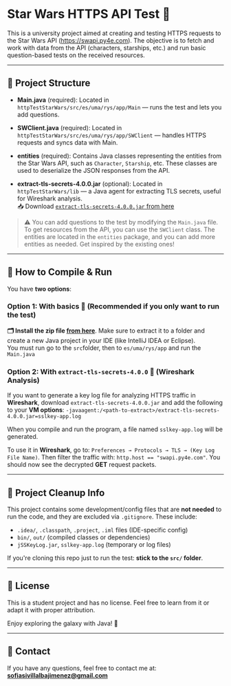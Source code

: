 # Star Wars HTTPS API Test 🚀

This is a university project aimed at creating and testing HTTPS requests to the Star Wars API (https://swapi.py4e.com). The objective is to fetch and work with data from the API (characters, starships, etc.) and run basic question-based tests on the received resources.


---

## 🧠 Project Structure 

- **Main.java** (required): Located in `httpTestStarWars/src/es/uma/rys/app/Main` — runs the test and lets you add questions.   



- **SWClient.java** (required): Located in `httpTestStarWars/src/es/uma/rys/app/SWClient` — handles HTTPS requests and syncs data with Main.  


- **entities** (required): Contains Java classes representing the entities from the Star Wars API, such as `Character`, `Starship`, etc. These classes are used to deserialize the JSON responses from the API.  


- **extract-tls-secrets-4.0.0.jar** (optional): Located in `httpTestStarWars/lib` — a Java agent for extracting TLS secrets, useful for Wireshark analysis.  
  📥 Download [`extract-tls-secrets-4.0.0.jar` from here](https://raw.githubusercontent.com/Soviji13/University-Projects/refs/heads/main/httpTestStarWars/lib/extract-tls-secrets-4.0.0.jar)

> ⚠️ You can add questions to the test by modifying the `Main.java` file. To get resources from the API, you can use the `SWClient` class. The entities are located in the `entities` package, and you can add more entities as needed. Get inspired by the existing ones!

---

## 🔧 How to Compile & Run

You have **two options**:

### Option 1: With basics 🤠 (Recommended if you only want to run the test)

**🗂️ Install the zip file [from here](https://github.com/Soviji13/University-Projects/raw/refs/heads/main/httpTestStarWars/basics.zip)**. Make sure to extract it to a folder and create a new Java project in your IDE (like IntelliJ IDEA or Eclipse).  
You must run go to the `src`folder, then to `es/uma/rys/app` and run the `Main.java`

### Option 2: With `extract-tls-secrets-4.0.0` 🦈 (Wireshark Analysis)

If you want to generate a key log file for analyzing HTTPS traffic in **Wireshark**, download `extract-tls-secrets-4.0.0.jar` and add the following to your **VM options**:
``` -javaagent:/<path-to-extract>/extract-tls-secrets-4.0.0.jar=sslkey-app.log ```  

When you compile and run the program, a file named `sslkey-app.log` will be generated.  

To use it in **Wireshark**, go to: ```Preferences → Protocols → TLS → (Key Log File Name)```.
Then filter the traffic with: ```http.host == "swapi.py4e.com"```.
You should now see the decrypted **GET** request packets.





---

## 🧹 Project Cleanup Info
This project contains some development/config files that are **not needed** to run the code, and they are excluded via `.gitignore`. These include:

- `.idea/`, `.classpath`, `.project`, `.iml` files (IDE-specific config)
- `bin/`, `out/` (compiled classes or dependencies)
- `jSSKeyLog.jar`, `sslkey-app.log` (temporary or log files)

If you're cloning this repo just to run the test: **stick to the `src/` folder**.

---

## 📜 License
This is a student project and has no license. Feel free to learn from it or adapt it with proper attribution.

Enjoy exploring the galaxy with Java! 💫


---

## 📧 Contact

If you have any questions, feel free to contact me at: **sofiasivillalbajimenez@gmail.com**